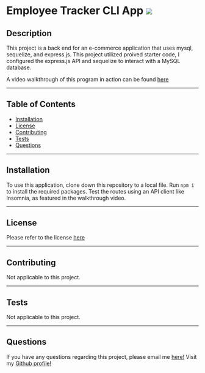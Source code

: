 
  # Employee Tracker CLI App <a href="https://opensource.org/licenses/MIT"><img src="https://img.shields.io/badge/license-MIT-blue?style=for-the-badge"></a>

## Description

This project is a back end for an e-commerce application that uses mysql, sequelize, and express.js. This project utilized proived starter code, I configured the express.js API and sequelize to interact with a MySQL database.

A video walkthrough of this program in action can be found [here](https://youtu.be/Hsktu3ZH70Y)
****

## Table of Contents
* [Installation](#installation)
* [License](#license)
* [Contributing](#contributing)
* [Tests](#tests)
* [Questions](#questions)

****
## Installation

To use this application, clone down this repository to a local file. Run `npm i` to install the required packages. Test the routes using an API client like Insomnia, as featured in the walkthrough video.

****
## License

Please refer to the license <a href="https://opensource.org/licenses/MIT">here</a>

****
## Contributing

Not applicable to this project.

****
## Tests

Not applicable to this project.

****
## Questions

If you have any questions regarding this project, please email me <a href="mailto:email">here!</a>
Visit my <a href="https://www.github.com/jennnmarshall">Github profile!</a>

